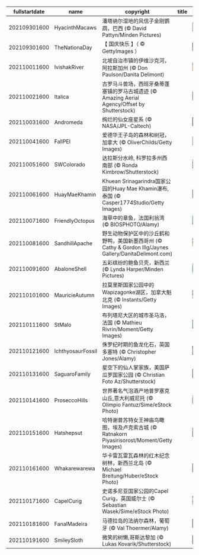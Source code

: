 |fullstartdate|name|copyright|title|image|
|--|--|--|--|--|
202109301600|HyacinthMacaws|潘塔纳尔湿地的风信子金刚鹦鹉，巴西 (© David Pattyn/Minden Pictures)||![](/zh-CN/2021/10/202109301600HyacinthMacaws.jpg)|
202109301600|TheNationaDay|【 国庆快乐 】（ © GettyImages ）||![](/zh-CN/2021/10/202109301600TheNationaDay.jpg)|
202110011600|IvishakRiver|北坡自治市镇的伊维沙克河，阿拉斯加州 (© Don Paulson/Danita Delimont)||![](/zh-CN/2021/10/202110011600IvishakRiver.jpg)|
202110021600|Italica|古罗马斗兽场，西班牙桑蒂蓬塞镇的罗马古城遗迹 (© Amazing Aerial Agency/Offset by Shutterstock)||![](/zh-CN/2021/10/202110021600Italica.jpg)|
202110031600|Andromeda|绚烂的仙女座星系 (© NASA/JPL-Caltech)||![](/zh-CN/2021/10/202110031600Andromeda.jpg)|
202110041600|FallPEI|爱德华王子岛的森林和树冠，加拿大 (© OliverChilds/Getty Images)||![](/zh-CN/2021/10/202110041600FallPEI.jpg)|
202110051600|SWColorado|达拉斯分水岭, 科罗拉多州西南部 (© Ronda Kimbrow/Shutterstock)||![](/zh-CN/2021/10/202110051600SWColorado.jpg)|
202110061600|HuayMaeKhamin|Khuean Srinagarindra国家公园的Huay Mae Khamin瀑布,泰国 (© Casper1774Studio/Getty Images)||![](/zh-CN/2021/10/202110061600HuayMaeKhamin.jpg)|
202110071600|FriendlyOctopus|海草中的章鱼，法国利翁湾 (© BIOSPHOTO/Alamy)||![](/zh-CN/2021/10/202110071600FriendlyOctopus.jpg)|
202110081600|SandhillApache|野生动物保护区中的沙丘鹤和野鸭，美国新墨西哥州 (© Cathy & Gordon Illg/Jaynes Gallery/DanitaDelimont.com)||![](/zh-CN/2021/10/202110081600SandhillApache.jpg)|
202110091600|AbaloneShell|五彩缤纷的鲍鱼贝壳，新西兰 (© Lynda Harper/Minden Pictures)||![](/zh-CN/2021/10/202110091600AbaloneShell.jpg)|
202110101600|MauricieAutumn|拉莫里斯国家公园中的Wapizagonke湖区，加拿大魁北克 (© Instants/Getty Images)||![](/zh-CN/2021/10/202110101600MauricieAutumn.jpg)|
202110111600|StMalo|布列塔尼大区的城市圣马洛，法国 (© Mathieu Rivrin/Moment/Getty Images)||![](/zh-CN/2021/10/202110111600StMalo.jpg)|
202110121600|IchthyosaurFossil|侏罗纪时期的鱼龙化石，英国多塞特 (© Christopher Jones/Alamy)||![](/zh-CN/2021/10/202110121600IchthyosaurFossil.jpg)|
202110131600|SaguaroFamily|星空下的仙人掌家族，美国萨瓜罗国家公园 (© Christian Foto Az/Shutterstock)||![](/zh-CN/2021/10/202110131600SaguaroFamily.jpg)|
202110141600|ProseccoHills|世界著名气泡酒产地普罗塞克山丘,意大利威尼托 (© Olimpio Fantuz/Sime/eStock Photo)||![](/zh-CN/2021/10/202110141600ProseccoHills.jpg)|
202110151600|Hatshepsut|哈特谢普苏特女王神庙鸟瞰图，埃及卢克索古城 (© Ratnakorn Piyasirisorost/Moment/Getty Images)||![](/zh-CN/2021/10/202110151600Hatshepsut.jpg)|
202110161600|Whakarewarewa|华卡雷瓦雷瓦森林的红木纪念树林，新西兰北岛 (© Michael Breitung/Huber/eStock Photo)||![](/zh-CN/2021/10/202110161600Whakarewarewa.jpg)|
202110171600|CapelCurig|史诺多尼亚国家公园的Capel Curig，英国威尔士 (© Sebastian Wasek/Sime/eStock Photo)||![](/zh-CN/2021/10/202110171600CapelCurig.jpg)|
202110181600|FanalMadeira|马德拉岛的法纳尔森林，葡萄牙 (© Val Thoermer/Alamy)||![](/zh-CN/2021/10/202110181600FanalMadeira.jpg)|
202110191600|SmileySloth|微笑的树懒,哥斯达黎加 (© Lukas Kovarik/Shutterstock)||![](/zh-CN/2021/10/202110191600SmileySloth.jpg)|
